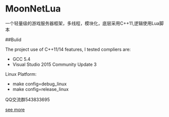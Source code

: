 # MoonNetLua
一个轻量级的游戏服务器框架，多线程，模块化，底层采用C++11,逻辑使用Lua脚本

##Bulid

The project use of C++11/14 features, I tested compliers are: 
- GCC 5.4 
- Visual Studio 2015 Community Update 3

Linux Platform: 
- make config=debug_linux
- make config=release_linux

QQ交流群543833695

[see more](https://github.com/sniper00/MoonNetLua/wiki)
